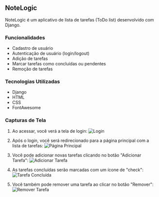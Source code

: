 ## NoteLogic

NoteLogic é um aplicativo de lista de tarefas (ToDo list) desenvolvido com Django.

### Funcionalidades

- Cadastro de usuário
- Autenticação de usuário (login/logout)
- Adição de tarefas
- Marcar tarefas como concluídas ou pendentes
- Remoção de tarefas

### Tecnologias Utilizadas

- Django
- HTML
- CSS
- FontAwesome

### Capturas de Tela

1. Ao acessar, você verá a tela de login:
   ![Login](link_para_imagem_login)

2. Após o login, você será redirecionado para a página principal com a lista de tarefas:
   ![Página Principal](link_para_imagem_pagina_principal)

3. Você pode adicionar novas tarefas clicando no botão "Adicionar Tarefa":
   ![Adicionar Tarefa](link_para_imagem_adicionar_tarefa)

4. As tarefas concluídas serão marcadas com um ícone de "check":
   ![Tarefa Concluída](link_para_imagem_tarefa_concluida)

5. Você também pode remover uma tarefa ao clicar no botão "Remover":
   ![Remover Tarefa](link_para_imagem_remover_tarefa)
